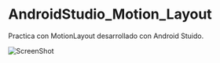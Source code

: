 # AndroidStudio_Motion_Layout
Practica con MotionLayout desarrollado con Android Stuido.

![ScreenShot](https://raw.github.com/Gamas-G/AndroidStudio_Motion_LAyout/master/Screens/ScreenGif.gif)
